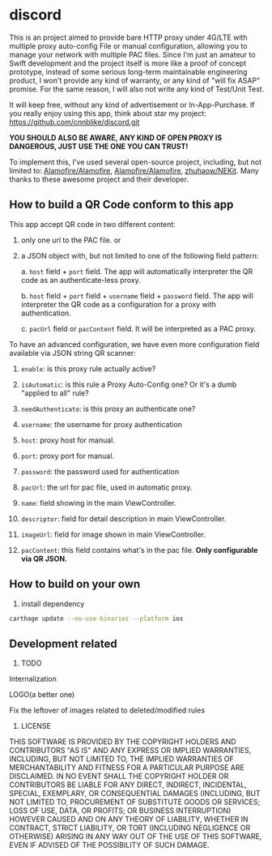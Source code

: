 # discord

This is an project aimed to provide bare HTTP proxy under 4G/LTE with multiple proxy auto-config File or manual configuration, allowing you to manage your network with multiple PAC files. Since I'm just an amateur to Swift development and the project itself is more like a proof of concept prototype, instead of some serious long-term maintainable engineering product, I won't provide any kind of warranty, or any kind of "will fix ASAP" promise. For the same reason, I will also not write any kind of Test/Unit Test.

It will keep free, without any kind of advertisement or In-App-Purchase. If you really enjoy using this app, think about star my project: https://github.com/cnnblike/discord.git

**YOU SHOULD ALSO BE AWARE, ANY KIND OF OPEN PROXY IS DANGEROUS, JUST USE THE ONE YOU CAN TRUST!**

To implement this, I've used several open-source project, including, but not limited to: [Alamofire/Alamofire](https://github.com/Alamofire/Alamofire), [Alamofire/Alamofire](https://github.com/Alamofire/AlamofireImage), [zhuhaow/NEKit](https://github.com/zhuhaow/NEKit). Many thanks to these awesome project and their developer.

## How to build a QR Code conform to this app

This app accept QR code in two different content:

1. only one url to the PAC file. or

1. a JSON object with, but not limited to one of the following field pattern:

    a. `host` field + `port` field. The app will automatically interpreter the QR code as an authenticate-less proxy.

    b. `host` field + `port` field + `username` field + `password` field. The app will interpreter the QR code as a configuration for a proxy with authentication.

    c. `pacUrl` field or `pacContent` field. It will be interpreted as a PAC proxy.

To have an advanced configuration, we have even more configuration field available via JSON string QR scanner:

1. `enable`: is this proxy rule actually active?

1. `isAutomatic`: is this rule a Proxy Auto-Config one? Or it's a dumb "applied to all" rule?

1. `needAuthenticate`: is this proxy an authenticate one?

1. `username`: the username for proxy authentication

1. `host`: proxy host for manual.

1. `port`: proxy port for manual.

1. `password`: the password used for authentication

1. `pacUrl`: the url for pac file, used in automatic proxy.

1. `name`: field showing in the main ViewController.

1. `descriptor`: field for detail description in main ViewController.

1. `imageUrl`: field for image shown in main ViewController.

1. `pacContent`: this field contains what's in the pac file. **Only configurable via QR JSON.**

## How to build on your own

1. install dependency

```bash
carthage update --no-use-binaries --platform ios
```

## Development related

1. TODO

Internalization

LOGO(a better one)

Fix the leftover of images related to deleted/modified rules

1. LICENSE

THIS SOFTWARE IS PROVIDED BY THE COPYRIGHT HOLDERS AND CONTRIBUTORS "AS IS" AND ANY EXPRESS OR IMPLIED WARRANTIES, INCLUDING, BUT NOT LIMITED TO, THE IMPLIED WARRANTIES OF MERCHANTABILITY AND FITNESS FOR A PARTICULAR PURPOSE ARE DISCLAIMED. IN NO EVENT SHALL THE COPYRIGHT HOLDER OR CONTRIBUTORS BE LIABLE FOR ANY DIRECT, INDIRECT, INCIDENTAL, SPECIAL, EXEMPLARY, OR CONSEQUENTIAL DAMAGES (INCLUDING, BUT NOT LIMITED TO, PROCUREMENT OF SUBSTITUTE GOODS OR SERVICES; LOSS OF USE, DATA, OR PROFITS; OR BUSINESS INTERRUPTION) HOWEVER CAUSED AND ON ANY THEORY OF LIABILITY, WHETHER IN CONTRACT, STRICT LIABILITY, OR TORT (INCLUDING NEGLIGENCE OR OTHERWISE) ARISING IN ANY WAY OUT OF THE USE OF THIS SOFTWARE, EVEN IF ADVISED OF THE POSSIBILITY OF SUCH DAMAGE.

